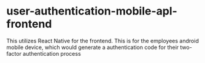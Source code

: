 # user-authentication-mobile-apl-frontend
This utilizes React Native for the frontend. This is for the employees android mobile device, which would generate a authentication code for their two-factor authentication process
